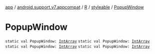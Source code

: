 [app](../../../index.md) / [android.support.v7.appcompat](../../index.md) / [R](../index.md) / [styleable](index.md) / [PopupWindow](.)

# PopupWindow

`static val PopupWindow: `[`IntArray`](https://kotlinlang.org/api/latest/jvm/stdlib/kotlin/-int-array/index.html)
`static val PopupWindow: `[`IntArray`](https://kotlinlang.org/api/latest/jvm/stdlib/kotlin/-int-array/index.html)
`static val PopupWindow: `[`IntArray`](https://kotlinlang.org/api/latest/jvm/stdlib/kotlin/-int-array/index.html)
`static val PopupWindow: `[`IntArray`](https://kotlinlang.org/api/latest/jvm/stdlib/kotlin/-int-array/index.html)
